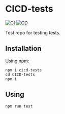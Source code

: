 # CICD-tests

[![CI](https://github.com/Trard/CICD-tests/actions/workflows/CI.yml/badge.svg)](https://github.com/Trard/CICD-tests/actions/workflows/CI.yml)
[![CD](https://github.com/Trard/CICD-tests/actions/workflows/CD.yml/badge.svg)](https://github.com/Trard/CICD-tests/actions/workflows/CD.yml)

Test repo for testing tests.

## Installation

Using npm:
```shell
npm i cicd-tests
cd CICD-tests
npm i
```

## Using
```shell
npm run test
```
